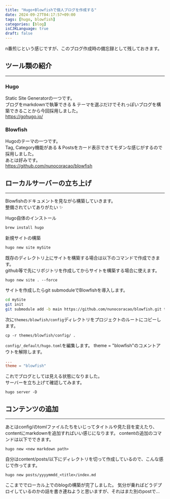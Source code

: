 ```yaml
---
title: "Hugo+Blowfishで個人ブログを作成する"
date: 2024-09-27T04:17:57+09:00
tags: [hugo, blowfish]
categories: [blog]
isCJKLanguage: true
draft: false
---
```


n番煎じという感じですが、このブログ作成時の備忘録として残しておきます。

## ツール類の紹介

---

### Hugo

Static Site Generatorの一つです。  
ブログをmarkdownで執筆できる & テーマを選ぶだけでそれっぽいブログを構築できることから今回採用しました。  
<https://gohugo.io/>

### Blowfish

Hugoのテーマの一つです。  
Tag, Category機能がある & Postsをカード表示できてモダンな感じがするので採用しました。  
あとは好みです。  
<https://github.com/nunocoracao/blowfish>

## ローカルサーバーの立ち上げ

---
Blowfishのドキュメントを見ながら構築していきます。  
整備されていてありがたい :sparkles:

Hugo自体のインストール

```sh
brew install hugo
```

新規サイトの構築

```sh
hugo new site mySite
```

既存のディレクトリ上にサイトを構築する場合は以下のコマンドで作成できます。  
github等で先にリポジトリを作成してからサイトを構築する場合に使えます。

```
hugo new site . --force
```

サイトを作成したらgit submoduleでBlowfishを導入します。

```sh
cd mySite
git init
git submodule add -b main https://github.com/nunocoracao/blowfish.git themes/blowfish
```

次に`themes/blowfish/config`ディレクトリをプロジェクトのルートにコピーします。

```
cp -r themes/blowfish/config/ .
```

`config/_default/hugo.toml`を編集します。
theme = "blowfish"のコメントアウトを解除します。

```toml:hugo.toml
...
theme = "blowfish"

```

これでブログとしては見える状態になりました。  
サーバーを立ち上げて確認してみます。

```
hugo server -D
```

## コンテンツの追加

---

あとはconfig/のtomlファイルたちをいじってタイトルや見た目を変えたり、contentにmarkdownを追加すればいい感じになります。
contentの追加のコマンドは以下でできます。

```
hugo new <new markdown path>
```

自分はcontent/posts/以下にディレクトリを切って作成しているので、こんな感じで作ってます。

```
hugo new posts/yyyymmdd_<title>/index.md
```

ここまででローカル上でのblogの構築が完了しました。
気分が乗ればどうデプロイしているのかの話を書き連ねようと思いますが、それはまた別のpostで...
